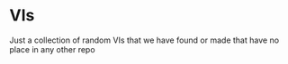 # VIs
Just a collection of random VIs that we have found or made that have no place in any other repo
